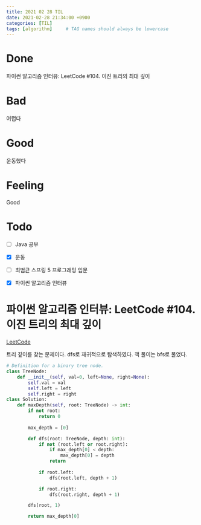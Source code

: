 ```yaml
---
title: 2021 02 28 TIL
date: 2021-02-28 21:34:00 +0900
categories: [TIL]
tags: [algorithm]     # TAG names should always be lowercase
---
```


# Done

파이썬 알고리즘 인터뷰: LeetCode #104. 이진 트리의 최대 깊이

# Bad

어렵다

# Good

운동했다

# Feeling

Good

# Todo

- [ ] Java 공부
- [x] 운동
- [ ] 최범균 스프링 5 프로그래밍 입문
- [x] 파이썬 알고리즘 인터뷰


# 파이썬 알고리즘 인터뷰: LeetCode #104. 이진 트리의 최대 깊이

[LeetCode](https://leetcode.com/problems/maximum-depth-of-binary-tree/)

트리 깊이를 찾는 문제이다. dfs로 재귀적으로 탐색하였다. 책 풀이는 bfs로 풀었다.

```python
# Definition for a binary tree node.
class TreeNode:
    def __init__(self, val=0, left=None, right=None):
        self.val = val
        self.left = left
        self.right = right
class Solution:
    def maxDepth(self, root: TreeNode) -> int:
        if not root:
            return 0
            
        max_depth = [0]

        def dfs(root: TreeNode, depth: int):
            if not (root.left or root.right):
                if max_depth[0] < depth:
                    max_depth[0] = depth
                return
            
            if root.left:
                dfs(root.left, depth + 1)

            if root.right:
                dfs(root.right, depth + 1)

        dfs(root, 1)

        return max_depth[0]

```